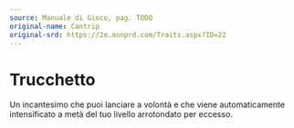 ```yaml
---
source: Manuale di Gioco, pag. TODO
original-name: Cantrip
original-srd: https://2e.aonprd.com/Traits.aspx?ID=22
---
```


# Trucchetto

Un incantesimo che puoi lanciare a volontà e che viene automaticamente
intensificato a metà del tuo livello arrotondato per eccesso.
